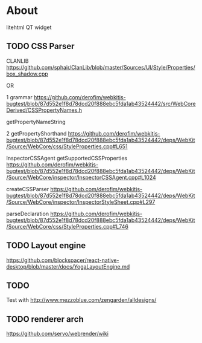 # About

litehtml QT widget

## TODO CSS Parser

CLANLIB https://github.com/sphair/ClanLib/blob/master/Sources/UI/Style/Properties/box_shadow.cpp

OR

1 grammar
https://github.com/derofim/webkitjs-bugtest/blob/87d552e1f8d78dcd20f888ebc5fda1ab43524442/src/WebCoreDerived/CSSPropertyNames.h

getPropertyNameString

2 getPropertyShorthand
https://github.com/derofim/webkitjs-bugtest/blob/87d552e1f8d78dcd20f888ebc5fda1ab43524442/deps/WebKit/Source/WebCore/css/StyleProperties.cpp#L651

InspectorCSSAgent getSupportedCSSProperties
https://github.com/derofim/webkitjs-bugtest/blob/87d552e1f8d78dcd20f888ebc5fda1ab43524442/deps/WebKit/Source/WebCore/inspector/InspectorCSSAgent.cpp#L1024

createCSSParser
https://github.com/derofim/webkitjs-bugtest/blob/87d552e1f8d78dcd20f888ebc5fda1ab43524442/deps/WebKit/Source/WebCore/inspector/InspectorStyleSheet.cpp#L297

parseDeclaration
https://github.com/derofim/webkitjs-bugtest/blob/87d552e1f8d78dcd20f888ebc5fda1ab43524442/deps/WebKit/Source/WebCore/css/StyleProperties.cpp#L746

## TODO Layout engine

https://github.com/blockspacer/react-native-desktop/blob/master/docs/YogaLayoutEngine.md

## TODO

Test with http://www.mezzoblue.com/zengarden/alldesigns/

## TODO renderer arch

https://github.com/servo/webrender/wiki

